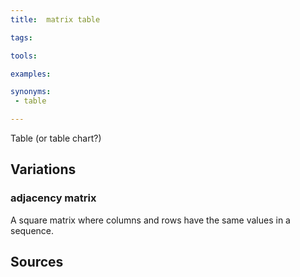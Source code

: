 ```yaml
---
title:  matrix table

tags:

tools:

examples:

synonyms:
 - table

---
```


Table (or table chart?)

<!--more-->

## Variations

### adjacency matrix
A square matrix where columns and rows have the same values in a sequence.


## Sources
